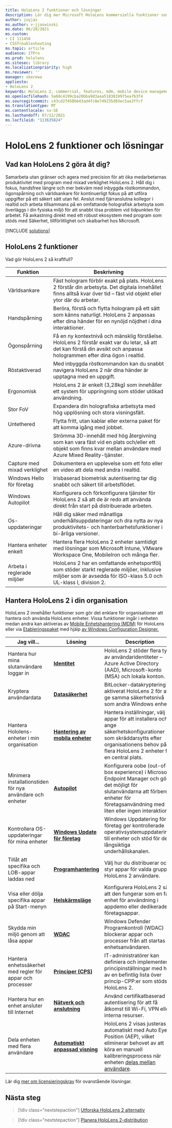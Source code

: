 ```yaml
---
title: HoloLens 2 funktioner och lösningar
description: Lär dig mer Microsoft HoloLens kommersiella funktioner som gör det enklare för företag att hantera HoloLens enheter.
author: joyjaz
ms.author: v-jjaswinski
ms.date: 06/28/2021
ms.custom:
- CI 111456
- CSSTroubleshooting
ms.topic: article
audience: ITPro
ms.prod: hololens
ms.sitesec: library
ms.localizationpriority: high
ms.reviewer: ''
manager: skerewa
appliesto:
- HoloLens 2
keywords: HoloLens 2, commercial, features, mdm, mobile device management, kiosk mode, applications, identity, Bitlocker, iris, Windows Hello, Azure-powered, Autopilot, mixed reality, WDAC
ms.openlocfilehash: 5a68c4199cba20bba9d3aaa5183819975ea7b3f4
ms.sourcegitcommit: c43cd2f450b643ad4fc8e749235d03ec5aa3ffcf
ms.translationtype: MT
ms.contentlocale: sv-SE
ms.lasthandoff: 07/12/2021
ms.locfileid: "113635824"
---
```

# <a name="hololens-2-capabilities-and-solutions"></a>HoloLens 2 funktioner och lösningar

## <a name="what-can-hololens-2-do-for-you"></a>Vad kan HoloLens 2 göra åt dig?

Samarbeta utan gränser och agera med precision för att öka medarbetarnas produktivitet med program med mixad verklighet HoloLens 2. Håll dig i fokus, handsfree längre och mer bekväm med inbyggda röstkommandon, ögonspårning och världsankare för kontinuerligt fokus på att utföra uppgifter på ett säkert sätt utan fel. Anslut med fjärranslutna kollegor i realtid och arbeta tillsammans på en omfattande holografisk arbetsyta som överläggs i din fysiska miljö för att snabbt lösa problem vid tidpunkten för arbetet. Få avkastning direkt med ett robust ekosystem med program som stöds med Säkerhet, tillförlitlighet och skalbarhet hos Microsoft.  

[!INCLUDE [solutions](includes/hlsolutions.md)]

## <a name="hololens-2-capabilities"></a>HoloLens 2 funktioner

Vad gör HoloLens 2 så kraftfull?

| Funktion | Beskrivning |
|---------|-------------|
| Världsankare | Fäst hologram förblir exakt på plats. HoloLens 2 förstår din arbetsyta. Det digitala innehållet finns alltså kvar över tid – fäst vid objekt eller ytor där du arbetar. |
| Handspårning | Beröra, förstå och flytta hologram på ett sätt som känns naturligt. HoloLens 2 anpassas efter dina händer för en nynöjd nöjdhet i dina interaktioner. |
| Ögonspårning | Få en ny kontextnivå och mänsklig förståelse. HoloLens 2 förstår exakt var du letar, så att det kan förstå din avsikt och anpassa hologrammen efter dina ögon i realtid. |
| Röstaktiverad | Med inbyggda röstkommandon kan du snabbt navigera HoloLens 2 när dina händer är upptagna med en uppgift. |
| Ergonomisk | HoloLens 2 är enkelt (3,28kg) som innehåller ett system för uppringning som stöder utökad användning. |
| Stor FoV | Expandera din holografiska arbetsyta med hög upplösning och stora visningsfält. |
| Untethered | Flytta fritt, utan kablar eller externa paket för att komma igång med jobbet. |
| Azure-drivna | Strömma 3D-innehåll med hög återgivning som kan vara fäst vid en plats och/eller ett objekt som finns kvar mellan användare med Azure Mixed Reality-tjänster.
| Capture med mixad verklighet | Dokumentera en upplevelse som ett foto eller en video att dela med andra i realtid. |
| Windows Hello för företag | Irisbaserad biometrisk autentisering tar dig snabbt och säkert till arbetsflödet. |
| Windows Autopilot | Konfigurera och förkonfigurera tjänster för HoloLens 2 så att de är redo att använda direkt från start på distribuerade arbeten. |
| Os-uppdateringar | Håll dig säker med månatliga underhållsuppdateringar och dra nytta av nya produktivitets- och hanterbarhetsfunktioner i bi-årliga versioner. |
| Hantera enheter enkelt | Hantera flera HoloLens 2 enheter samtidigt med lösningar som Microsoft Intune, VMware Workspace One, MobileIron och många fler. |
| Arbeta i reglerade miljöer | HoloLens 2 har en omfattande enhetsportfölj som stöder starkt reglerade miljöer, inklusive miljöer som är avsedda för ISO-klass 5.0 och UL-klass I, division 2. |


## <a name="managing-hololens-2-in-your-organization"></a>Hantera HoloLens 2 i din organisation
HoloLens 2 innehåller funktioner som gör det enklare för organisationer att hantera och använda HoloLens enheter. Vissa funktioner ingår i enheten medan andra kan aktiveras av [Mobile Enhetshantering (MDM)](hololens-mdm-configure.md) för HoloLens eller via [Etableringspaket](hololens-provisioning.md) med hjälp [av Windows Configuration Designer.](app-deploy-provisioning-package.md#setup)

| Jag vill... | Lösning | Description |  
|---------| ------------|------------|
Hantera hur mina slutanvändare loggar in | [**Identitet**](hololens-identity.md) | HoloLens 2 stöder flera typer av användaridentiteter – Azure Active Directory (AAD), Microsoft-konto (MSA) och lokala konton.  |
| Kryptera användardata | [**Datasäkerhet**](security-encryption-data-protection.md) | BitLocker-datakryptering är aktiverat HoloLens 2 för att ge samma säkerhetsnivå som andra Windows enhet. | 
Hantera Hololens-enheter i min organisation | [**Hantering av mobila enheter**](hololens-mdm-configure.md) | Hantera inställningar, välj appar för att installera och ange säkerhetskonfigurationer som skräddarsytts efter organisationens behov på flera HoloLens 2 enheter från en central plats. | 
|Minimera installationstiden för nya användare och enheter | [**Autopilot**](hololens2-autopilot.md) | Konfigurera oobe (out-of-box experience) i Microsoft Endpoint Manager och gör det möjligt för slutanvändarna att förbereda enheter för företagsanvändning med liten eller ingen interaktion. |  
| Kontrollera OS-uppdateringar för mina enheter | [**Windows Update för företag**](hololens-updates.md#managing-updates-by-using-windows-update-for-business) | Windows Uppdatering för företag ger kontrollerade operativsystemuppdateringar till enheter och stöd för den långsiktiga underhållskanalen. |  
| Tillåt att specifika och LOB-appar laddas ned |[**Programhantering**](app-deploy-overview.md) | Välj hur du distribuerar och styr appar för valda grupper HoloLens 2 användare. | 
| Visa eller dölja specifika appar på Start-menyn |[**Helskärmsläge**](hololens-kiosk.md) | Konfigurera HoloLens 2 så att den fungerar som en fast enhet för användning i appdemo eller dedikerade företagsappar. 
| Skydda min miljö genom att låsa appar | [**WDAC**](windows-defender-application-control-wdac.md) | Windows Defender Programkontroll (WDAC) blockerar appar och processer från att startas av enhetsanvändaren.
| Hantera enhetssäkerhet med regler för appar och processer | [**Principer (CPS)**](hololens-csp-policy-overview.md) | IT-administratörer kan definiera och implementera principinställningar med hjälp av en befintlig lista över princip-CPP:er som stöds HoloLens 2. |  
| Hantera hur en enhet ansluter till Internet | [**Nätverk och anslutning**](hololens-certificates-network.md) | Använd certifikatbaserad autentisering för att få åtkomst till Wi-Fi, VPN eller interna resurser. | 
| Dela enheten med flera användare | [**Automatiskt anpassad visning**](hololens-calibration.md#auto-eye-position-support) | HoloLens 2 visas justeras automatiskt med Auto Eye Position (AEP), vilket eliminerar behovet av att köra en manuell kalibreringsprocess när enheten [delas mellan användare](hololens-multiple-users.md). |

Lär dig [mer om licensieringskrav](hololens-licenses-requirements.md) för ovanstående lösningar.

## <a name="next-steps"></a>Nästa steg
> [!div class="nextstepaction"]
> [Utforska HoloLens 2 alternativ](hololens2-options.md)

> [!div class="nextstepaction"]
>[Planera HoloLens 2-distribution](hololens-requirements.md) 
